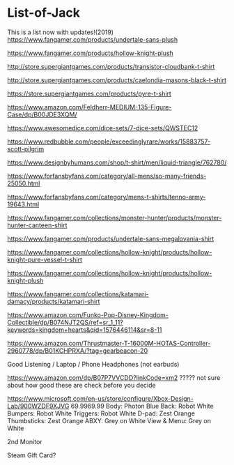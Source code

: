 # List-of-Jack
This is a list now with updates!(2019)
https://www.fangamer.com/products/undertale-sans-plush

https://www.fangamer.com/products/hollow-knight-plush

http://store.supergiantgames.com/products/transistor-cloudbank-t-shirt

http://store.supergiantgames.com/products/caelondia-masons-black-t-shirt

https://store.supergiantgames.com/products/pyre-t-shirt

https://www.amazon.com/Feldherr-MEDIUM-135-Figure-Case/dp/B00JDE3XQM/

https://www.awesomedice.com/dice-sets/7-dice-sets/QWSTEC12

https://www.redbubble.com/people/exceedinglyrare/works/15883757-scott-pilgrim

https://www.designbyhumans.com/shop/t-shirt/men/liquid-triangle/762780/

https://www.forfansbyfans.com/category/all-mens/so-many-friends-25050.html

https://www.forfansbyfans.com/category/mens-t-shirts/tenno-army-19643.html

https://www.fangamer.com/collections/monster-hunter/products/monster-hunter-canteen-shirt

https://www.fangamer.com/products/undertale-sans-megalovania-shirt

https://www.fangamer.com/collections/hollow-knight/products/hollow-knight-pure-vessel-t-shirt

https://www.fangamer.com/collections/hollow-knight/products/hollow-knight-plush

https://www.fangamer.com/collections/katamari-damacy/products/katamari-shirt

https://www.amazon.com/Funko-Pop-Disney-Kingdom-Collectible/dp/B074NJT2QS/ref=sr_1_11?keywords=kingdom+hearts&qid=1576446114&sr=8-11

https://www.amazon.com/Thrustmaster-T-16000M-HOTAS-Controller-2960778/dp/B01KCHPRXA/?tag=gearbeacon-20

Good Listening / Laptop / Phone Headphones (not earbuds)

https://www.amazon.com/dp/B07P7VVCDD?linkCode=xm2 ????? not sure about how good these are check before you decide

https://www.microsoft.com/en-us/store/configure/Xbox-Design-Lab/900WZDF9XJVG
$69.99$69.99
Body: Photon Blue
Back: Robot White
Bumpers: Robot White
Triggers: Robot White
D-pad: Zest Orange
Thumbsticks: Zest Orange
ABXY: Grey on White
View & Menu: Grey on White

2nd Monitor

Steam Gift Card?
